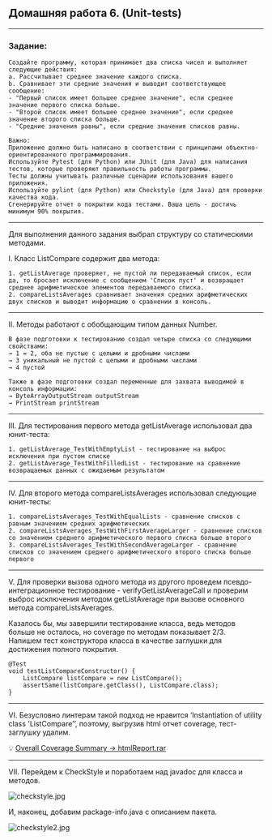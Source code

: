 ##  Домашняя работа 6. (Unit-tests)

---
### Задание:

    Создайте программу, которая принимает два списка чисел и выполняет следующие действия:
    a. Рассчитывает среднее значение каждого списка.
    b. Сравнивает эти средние значения и выводит соответствующее сообщение:
    - "Первый список имеет большее среднее значение", если среднее значение первого списка больше.
    - "Второй список имеет большее среднее значение", если среднее значение второго списка больше.
    - "Средние значения равны", если средние значения списков равны.
    
    Важно:
    Приложение должно быть написано в соответствии с принципами объектно-ориентированного программирования.
    Используйте Pytest (для Python) или JUnit (для Java) для написания тестов, которые проверяют правильность работы программы. 
    Тесты должны учитывать различные сценарии использования вашего приложения.
    Используйте pylint (для Python) или Checkstyle (для Java) для проверки качества кода.
    Сгенерируйте отчет о покрытии кода тестами. Ваша цель - достичь минимум 90% покрытия.

---
Для выполнения данного задания выбрал структуру со статическими методами.

I. Класс ListCompare содержит два метода:

    1. getListAverage проверяет, не пустой ли передаваемый список, если да, то бросает исключение с сообщением 'Список пуст' и возвращает среднее арифметическое элементов передаваемого списка.
    2. compareListsAverages сравнивает значения средних арифметических двух списков и выводит информацию о сравнении в консоль.
---
II. Методы работают с обобщающим типом данных Number.

    В фазе подготовки к тестированию создал четыре списка со следующими свойствами:
    → 1 = 2, оба не пустые с целыми и дробными числами
    → 3 уникальный не пустой с целыми и дробными числами
    → 4 пустой
    
    Также в фазе подготовки создал переменные для захвата выводимой в консоль информации:
    → ByteArrayOutputStream outputStream
    → PrintStream printStream
---
III. Для тестирования первого метода getListAverage использовал два юнит-теста:

    1. getListAverage_TestWithEmptyList - тестирование на выброс исключения при пустом списке
    2. getListAverage_TestWithFilledList - тестирование на сравнение возвращаемых данных с ожидаемым результатом
---
IV. Для второго метода compareListsAverages использовал следующие юнит-тесты:

    1. compareListsAverages_TestWithEqualLists - сравнение списков с равным значением средних арифметических
    2. compareListsAverages_TestWithFirstAverageLarger - сравнение списков со значением среднего арифметического первого списка больше второго
    3. compareListsAverages_TestWithSecondAverageLarger - сравнение списков со значением среднего арифметического второго списка больше первого
---
V. Для проверки вызова одного метода из другого проведем псевдо-интеграционное тестирование - verifyGetListAverageCall и проверим выброс исключения методом  getListAverage при вызове основного метода compareListsAverages.

Казалось бы, мы завершили тестирование класса, ведь методов больше не осталось, но coverage по методам показывает 2/3.\
Напишем тест конструктора класса в качестве заглушки для достижения полного покрытия.

    @Test
    void testListCompareConstructor() {
        ListCompare listCompare = new ListCompare();
        assertSame(listCompare.getClass(), ListCompare.class);
    }

---
VI. Безусловно линтерам такой подход не нравится ‘Instantiation of utility class 'ListCompare’’, поэтому, выгрузив html отчет coverage, тест-заглушку удалим.

💡
[Overall Coverage Summary -> htmlReport.rar](..%2Fresources%2FhtmlReport.rar)

---
VII. Перейдем к CheckStyle и поработаем над javadoc для класса и методов.

![checkstyle.jpg](..%2Fresources%2Fcheckstyle.jpg)

И, наконец, добавим package-info.java с описанием пакета.

![checkstyle2.jpg](..%2Fresources%2Fcheckstyle2.jpg)
